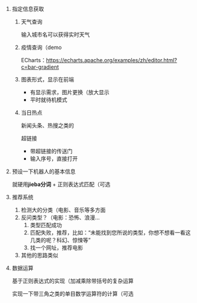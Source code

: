 1. 指定信息获取

   1. 天气查询

      输入城市名可以获得实时天气

   2. 疫情查询（demo

      ECharts：https://echarts.apache.org/examples/zh/editor.html?c=bar-gradient

   3. 图表形式，显示在前端

      - 有显示需求，图片更换（放大显示
      - 平时就待机模式

   4. 当日热点

      新闻头条、热搜之类的

      超链接

      - 带超链接的传送门
      - 输入序号，直接打开

      

2. 预设一下机器人的基本信息

   就硬用**jieba分词** + 正则表达式匹配（可选

   

3. 推荐系统

   1. 检测大的分类（电影、音乐等多方面
   2. 反问类型？（电影：恐怖、浪漫...
      1. 类型匹配成功
      2. 匹配失败，推荐，比如：“未能找到您所说的类型，你想不想看一看这几类的呢？科幻、惊悚等”
      3. 找一个网址，推荐电影
   3. 其他的思路类似

   

4. 数据运算

   基于正则表达式的实现（加减乘除带括号的复杂运算

   实现一下带三角之类的单目数学运算符的计算（可选